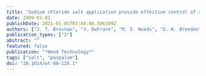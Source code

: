 ```yaml
---
title: "Sodium chloride salt application provide effective control of sourgrass (emphPaspalum conjugatum) in seashore paspalum turf"
date: 2009-01-01
publishDate: 2021-01-05T03:48:06.506399Z
authors: ["J. T. Brosnan", "J. DeFrank", "M. S. Woods", "G. K. Breeden"]
publication_types: ["2"]
abstract: ""
featured: false
publication: "*Weed Technology*"
tags: ["salt", "paspalum"]
doi: "10.1614/wt-08-128.1"
---
```



